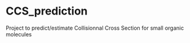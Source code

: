 # CCS_prediction
Project to predict/estimate Collisionnal Cross Section for small organic molecules
